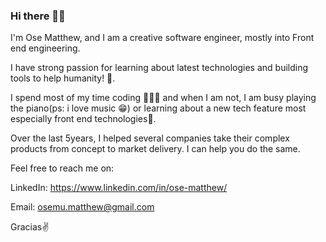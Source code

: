 ### Hi there 👋😁

I'm Ose Matthew, and I am a creative software engineer, mostly into Front end engineering.

I have strong passion for learning about latest technologies and building tools to help humanity! 🚀.

I spend most of my time coding 👨🏽‍💻 and when I am not, I am busy playing the piano(ps: i love music 😁) or learning about a new tech feature most especially front end technologies🚀.

Over the last 5years, I helped several companies take their complex products from concept to market delivery. I can help you do the same.

Feel free to reach me on:

LinkedIn: https://www.linkedin.com/in/ose-matthew/

Email: osemu.matthew@gmail.com

Gracias✌
